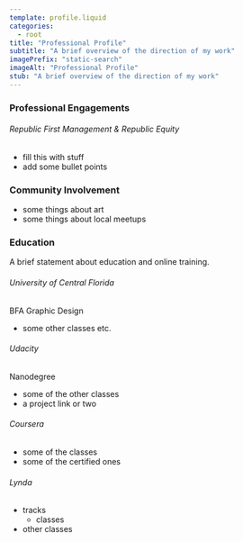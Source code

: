 ```yaml
---
template: profile.liquid
categories: 
  - root
title: "Professional Profile"
subtitle: "A brief overview of the direction of my work"
imagePrefix: "static-search"
imageAlt: "Professional Profile"
stub: "A brief overview of the direction of my work"
---
```


### Professional Engagements

###### Republic First Management & Republic Equity

  - fill this with stuff
  - add some bullet points

### Community Involvement

  - some things about art
  - some things about local meetups

### Education

A brief statement about education and online training.

###### University of Central Florida

BFA Graphic Design
  - some other classes etc.

###### Udacity

Nanodegree
  - some of the other classes
  - a project link or two

###### Coursera

  - some of the classes
  - some of the certified ones

###### Lynda

  - tracks
    - classes 
  - other classes